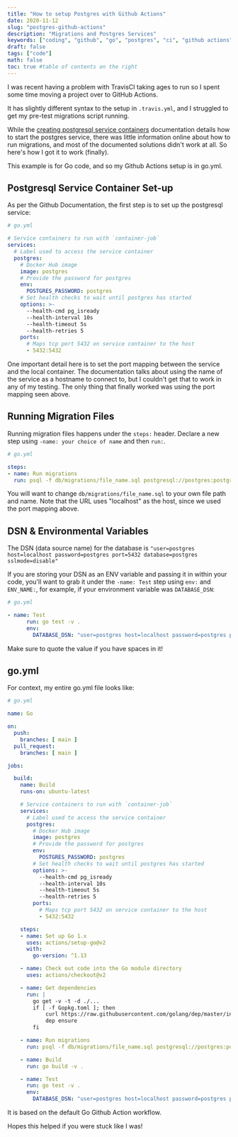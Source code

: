 ```yaml
---
title: "How to setup Postgres with Github Actions"
date: 2020-11-12
slug: "postgres-github-actions"
description: "Migrations and Postgres Services"
keywords: ["coding", "github", "go", "postgres", "ci", "github actions"]
draft: false
tags: ["code"]
math: false
toc: true #table of contents on the right
---
```


I was recent having a problem with TravisCI taking ages to run so I spent some time moving a project over to GitHub Actions.

It has slightly different syntax to the setup in `.travis.yml`, and I struggled to get my pre-test migrations script running.

While the [creating postgresql service containers](https://docs.github.com/en/free-pro-team@latest/actions/guides/creating-postgresql-service-containers) documentation details how to start the postgres service, there was little information online about how to run migrations, and most of the documented solutions didn't work at all. So here's how I got it to work (finally).

This example is for Go code, and so my Github Actions setup is in go.yml.


## Postgresql Service Container Set-up

As per the Github Documentation, the first step is to set up the postgresql service:

```yml
# go.yml

# Service containers to run with `container-job`
services:
  # Label used to access the service container
  postgres:
    # Docker Hub image
    image: postgres
    # Provide the password for postgres
    env:
      POSTGRES_PASSWORD: postgres
    # Set health checks to wait until postgres has started
    options: >-
      --health-cmd pg_isready
      --health-interval 10s
      --health-timeout 5s
      --health-retries 5
    ports:
      # Maps tcp port 5432 on service container to the host
      - 5432:5432
```

One important detail here is to set the port mapping between the service and the local container. The documentation talks about using the name of the service as a hostname to connect to, but I couldn't get that to work in any of my testing. The only thing that finally worked was using the port mapping seen above.

## Running Migration Files

Running migration files happens under the `steps:` header. Declare a new step using `-name: your choice of name` and then `run:`.


```yml
# go.yml

steps:
- name: Run migrations
  run: psql -f db/migrations/file_name.sql postgresql://postgres:postgres@localhost:5432/postgres
```
You will want to change `db/migrations/file_name.sql` to your own file path and name. Note that the URL uses "localhost" as the host, since we used the port mapping above.


## DSN & Environmental Variables

The DSN (data source name) for the database is `"user=postgres  host=localhost password=postgres port=5432 database=postgres sslmode=disable"`

If you are storing your DSN as an ENV variable and passing it in within your code, you'll want to grab it under the `-name: Test` step using `env:` and `ENV_NAME:`, for example, if your environment variable was `DATABASE_DSN`:


```yml
# go.yml

- name: Test
      run: go test -v .
      env: 
        DATABASE_DSN: "user=postgres host=localhost password=postgres port=5432 database=postgres sslmode=disable"
```

Make sure to quote the value if you have spaces in it!



## go.yml 

For context, my entire go.yml file looks like:

```yml
# go.yml

name: Go

on:
  push:
    branches: [ main ]
  pull_request:
    branches: [ main ]

jobs:

  build:
    name: Build
    runs-on: ubuntu-latest

    # Service containers to run with `container-job`
    services:
      # Label used to access the service container
      postgres:
        # Docker Hub image
        image: postgres
        # Provide the password for postgres
        env:
          POSTGRES_PASSWORD: postgres
        # Set health checks to wait until postgres has started
        options: >-
          --health-cmd pg_isready
          --health-interval 10s
          --health-timeout 5s
          --health-retries 5
        ports:
          # Maps tcp port 5432 on service container to the host
          - 5432:5432

    steps:
    - name: Set up Go 1.x
      uses: actions/setup-go@v2
      with:
        go-version: ^1.13

    - name: Check out code into the Go module directory
      uses: actions/checkout@v2

    - name: Get dependencies
      run: |
        go get -v -t -d ./...
        if [ -f Gopkg.toml ]; then
            curl https://raw.githubusercontent.com/golang/dep/master/install.sh | sh
            dep ensure
        fi

    - name: Run migrations
      run: psql -f db/migrations/file_name.sql postgresql://postgres:postgres@localhost:5432/postgres

    - name: Build
      run: go build -v .

    - name: Test
      run: go test -v .
      env: 
        DATABASE_DSN: "user=postgres host=localhost password=postgres port=5432 database=postgres sslmode=disable"
```

It is based on the default Go Github Action workflow.

Hopes this helped if you were stuck like I was! 